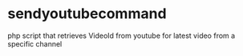 # sendyoutubecommand
php script that retrieves VideoId from youtube for latest video from a specific channel
